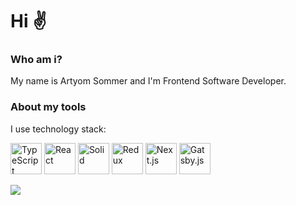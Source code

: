 # Hi ✌

### Who am i?
My name is Artyom Sommer and I'm Frontend Software Developer.

### About my tools
I use technology stack:

<a href="https://www.typescriptlang.org/" target="_blank"><img src="https://upload.wikimedia.org/wikipedia/commons/4/4c/Typescript_logo_2020.svg" alt="TypeScript" width="50" height="50"></a>
<a href="https://reactjs.org/" target="_blank"><img src="https://upload.wikimedia.org/wikipedia/commons/a/a7/React-icon.svg" alt="React" width="50" height="50"></a>
<a href="https://www.solidjs.com/" target="_blank"><img src="https://www.solidjs.com/img/logo/without-wordmark/logo.png" alt="Solid" width="50" height="50"></a>
<a href="https://redux.js.org/" target="_blank"><img src="https://cdn.worldvectorlogo.com/logos/redux.svg" alt="Redux" width="50" height="50"></a>
<a href="https://nextjs.org/" target="_blank"><img src="https://seeklogo.com/images/N/next-js-logo-8FCFF51DD2-seeklogo.com.png" alt="Next.js" width="50" height="50"></a>
<a href="https://www.gatsbyjs.com/" target="_blank"><img src="https://miro.medium.com/max/300/0*dyqCSS_zH1ceC-hS.png" alt="Gatsby.js" width="50" height="50"></a>

<img src="https://github-readme-stats.vercel.app/api/top-langs/?username=aysommer&layout=compact&show_icons=true&theme=white&icon_color=2a84ea&hide_border=true&bg_color=00000000&text_color=2a84ea" />
